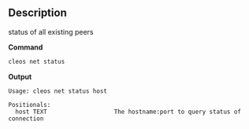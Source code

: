 ## Description
status of all existing peers

**Command**

```sh
cleos net status
```
**Output**

```console
Usage: cleos net status host

Positionals:
  host TEXT                   The hostname:port to query status of connection
```
